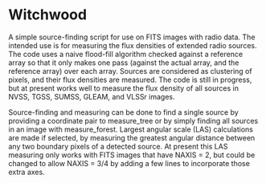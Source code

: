 # Witchwood
A simple source-finding script for use on FITS images with radio data. The intended use is for measuring the flux densities of extended radio sources.  The code uses a naive flood-fill algorithm checked against a reference array so that it only makes one pass (against the actual array, and the reference array) over each array. Sources are considered as clustering of pixels, and their flux densities are measured. The code is still in progress, but at present works well to measure the flux density of all sources in NVSS, TGSS, SUMSS, GLEAM, and VLSSr images.

Source-finding and measuring can be done to find a single source by providing a coordinate pair to measure_tree or by simply finding all sources in an image with measure_forest.  Largest angular scale (LAS) calculations are made if selected, by measuring the greatest angular distance between any two boundary pixels of a detected source. At present this LAS measuring only works with FITS images that have NAXIS = 2, but could be changed to allow NAXIS = 3/4 by adding a few lines to incorporate those extra axes.

